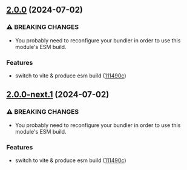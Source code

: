 ## [2.0.0](https://github.com/geostyler/geostyler-shapefile-parser/compare/v1.0.0...v2.0.0) (2024-07-02)


### ⚠ BREAKING CHANGES

* You probably need to reconfigure your bundler
in order to use this module's ESM build.

### Features

* switch to vite & produce esm build ([111490c](https://github.com/geostyler/geostyler-shapefile-parser/commit/111490c0232f8bb863567edfb344b938cf332d75))

## [2.0.0-next.1](https://github.com/geostyler/geostyler-shapefile-parser/compare/v1.0.0...v2.0.0-next.1) (2024-07-02)


### ⚠ BREAKING CHANGES

* You probably need to reconfigure your bundler
in order to use this module's ESM build.

### Features

* switch to vite & produce esm build ([111490c](https://github.com/geostyler/geostyler-shapefile-parser/commit/111490c0232f8bb863567edfb344b938cf332d75))
